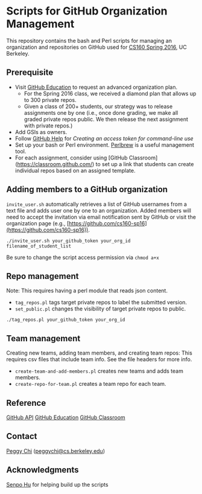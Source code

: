 # Scripts for GitHub Organization Management

This repository contains the bash and Perl scripts for managing an
organization and repositories on GitHub used for [CS160 Spring
2016](http://teaching.paulos.net/cs160_SP2016/), UC Berkeley.

## Prerequisite

* Visit [GitHub Education](https://education.github.com/) to request an
advanced organization plan.
  * For the Spring 2016 class, we received a diamond plan that allows up to 300
private repos.
  * Given a class of 200+ students, our strategy was to release assignments one
by one (i.e., once done grading, we make all graded private repos public. We
then release the next assignment with private repos.)
* Add GSIs as owners.
* Follow [GitHub
Help](https://help.github.com/articles/creating-an-access-token-for-command-line-use/) for _Creating an access token for command-line use_
* Set up your bash or Perl environment. [Perlbrew](http://perlbrew.pl/) is a
useful management tool.
* For each assignment, consider using [GitHub Classroom]
(https://classroom.github.com/) to set up a link that students can create
individual repos based on an assigned template.

## Adding members to a GitHub organization

`invite_user.sh` automatically retrieves a list of GitHub usernames from a text
file and adds user one by one to an organization. Added members will need to
accept the invitation via email notification sent by GitHub or visit the
organization page (e.g.,
[https://github.com/cs160-sp16](https://github.com/cs160-sp16)).

```
./invite_user.sh your_github_token your_org_id filename_of_student_list
```

Be sure to change the script access permission via `chmod a+x`

## Repo management

Note: This requires having a perl module that reads json content.

* `tag_repos.pl` tags target private repos to label the submitted version.
* `set_public.pl` changes the visibility of target private repos to public.

```
./tag_repos.pl your_github_token your_org_id
```

## Team management

Creating new teams, adding team members, and creating team repos: This requires
csv files that include team info. See the file headers for more info.

* `create-team-and-add-members.pl` creates new teams and adds team members.
* `create-repo-for-team.pl` creates a team repo for each team.

## Reference

[GitHub API](https://developer.github.com/v3/)
[GitHub Education](https://education.github.com/)
[GitHub Classroom](https://classroom.github.com/)

## Contact

[Peggy Chi](https://github.com/peggychi/) (peggychi@cs.berkeley.edu)

## Acknowledgments

[Senpo Hu](https://github.com/senpo) for helping build up the scripts

